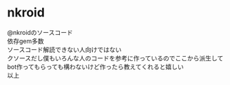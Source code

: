 # nkroid
@nkroidのソースコード  
依存gem多数  
ソースコード解読できない人向けではない  
クソースだし僕もいろんな人のコードを参考に作っているのでここから派生してbot作ってもらっても構わないけど作ったら教えてくれると嬉しい  
以上
